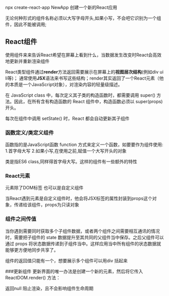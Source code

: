 npx create-react-app NewApp 创建一个新的React应用

无论何种形式的组件名称必须以大写字母开头,如果小写，不会吧它识别为一个组件，因此不能被调用;

## React组件
使用组件来来告诉React希望在屏幕上看到什么，当数据发生改变时React会高效地更新并重新渲染组件

React类型组件通过**render**方法返回需要展示在屏幕上的**视图层次结构**(例如div ui li等)；
通常使用**JSX**语法来书写这些结构；render其实返回了一个React元素（他的本质是一个JavaScript对象），对渲染内容的轻量级描述。


在 JavaScript class 中，每次定义其子类的构造函数时，都需要调用 super() 方法。因此，在所有含有构造函数的 React 组件中，构造函数必须以 super(props)开头。

每次在组件中调用 setState() 时，React 都会自动更新其子组件


### 函数定义/类定义组件
函数指的是JavaScript函数 function 方式来定义一个函数，如要要作为组件使用:
1.首字母大写
2.如果小写,在使用之前,赋值一个大写开头的对象

类是指ES6 class,同样得首字母大写。这样的组件有一些额外的特性


### React元素
元素除了DOM标签 也可以是自定义组件

当React遇到元素是自定义组件时，他会将JSX标签的属性封装到props这个对象，传递给该组件，props为只读对象

### 组件之间传值
当你遇到需要同时获取多个子组件数据，或者两个组件之间需要相互通讯的情况时，需要把子组件的 state 数据提升至其共同的父组件当中保存。之后父组件可以通过 props 将状态数据传递到子组件当中。这样应用当中所有组件的状态数据就能够更方便地同步共享了。

组件的返回值只能有一个，想要展示多个组件可以用div 括起来


###更新组件
更新界面的唯一办法是创建一个新的元素，然后将它传入 ReactDOM.render() 方法：

返回null 阻止渲染，且不会影响组件生命周期






